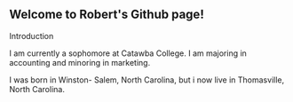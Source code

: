## Welcome to Robert's Github page!

 Introduction 

I am currently a sophomore at Catawba College. I am majoring in accounting and minoring in marketing.

I was born in Winston- Salem, North Carolina, but i now live in Thomasville, North Carolina.
